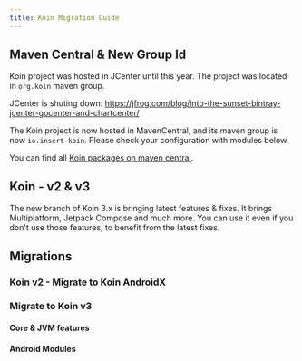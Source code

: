 ```yaml
---
title: Koin Migration Guide
---
```


## Maven Central & New Group Id

Koin project was hosted in JCenter until this year. The project was located in `org.koin` maven group. 

JCenter is shuting down: https://jfrog.com/blog/into-the-sunset-bintray-jcenter-gocenter-and-chartcenter/

The Koin project is now hosted in MavenCentral, and its maven group  is now `io.insert-koin`. Please check your configuration with modules below.

You can find all [Koin packages on maven central](https://search.maven.org/search?q=io.insert-koin).

## Koin - v2 & v3

The new branch of Koin 3.x is bringing latest features & fixes. It brings Multiplatform, Jetpack Compose and much more. You can use it even if you don't use those features, to benefit from the latest fixes.

## Migrations

### Koin v2 - Migrate to Koin AndroidX

### Migrate to Koin v3

#### Core & JVM features

#### Android Modules



